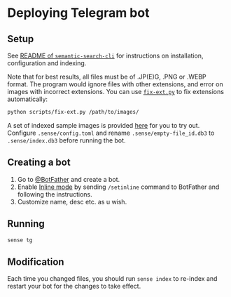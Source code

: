 # Deploying Telegram bot

## Setup

See [README of `semantic-search-cli`](../semantic-search-cli/README.md#setup) for instructions on installation, configuration and indexing.

Note that for best results, all files must be of .JP(E)G, .PNG or .WEBP format. The program would ignore files with other extensions, and error on images with incorrect extensions. You can use [`fix-ext.py`](../scripts/fix-ext.py) to fix extensions automatically:

```bash
python scripts/fix-ext.py /path/to/images/
```

A set of indexed sample images is provided [here](https://github.com/PRO-2684/Semantic-Search/releases/download/v0.1.3/sample.tar.gz) for you to try out. Configure `.sense/config.toml` and rename `.sense/empty-file_id.db3` to `.sense/index.db3` before running the bot.

## Creating a bot

1. Go to [@BotFather](https://t.me/BotFather) and create a bot.
2. Enable [Inline mode](https://core.telegram.org/bots/inline) by sending `/setinline` command to BotFather and following the instructions.
3. Customize name, desc etc. as u wish.

## Running

```bash
sense tg
```

## Modification

Each time you changed files, you should run `sense index` to re-index and restart your bot for the changes to take effect.
